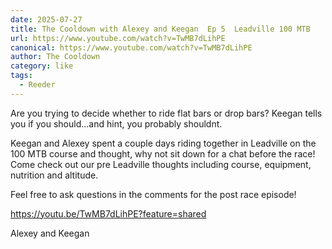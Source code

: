 ```yaml
---
date: 2025-07-27
title: The Cooldown with Alexey and Keegan  Ep 5  Leadville 100 MTB
url: https://www.youtube.com/watch?v=TwMB7dLihPE
canonical: https://www.youtube.com/watch?v=TwMB7dLihPE
author: The Cooldown
category: like
tags:
  - Reeder
---
```


Are you trying to decide whether to ride flat bars or drop bars? Keegan tells you if you should...and hint, you probably shouldnt.

Keegan and Alexey spent a couple days riding together in Leadville on the 100 MTB course and thought, why not sit down for a chat before the race! Come check out our pre Leadville thoughts including course, equipment, nutrition and altitude.

Feel free to ask questions in the comments for the post race episode!

https://youtu.be/TwMB7dLihPE?feature=shared

Alexey and Keegan
